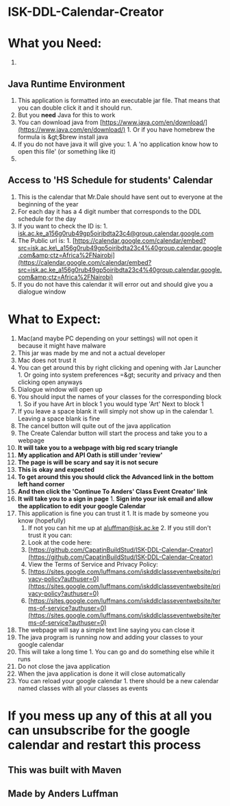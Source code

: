 # ISK-DDL-Calendar-Creator
# What you Need:

1.
## Java Runtime Environment

  1. This application is formatted into an executable jar file. That means that you can double click it and it should run.
  2. But you **need** Java for this to work
  3. You can download java from [https://www.java.com/en/download/](https://www.java.com/en/download/)
    1. Or if you have homebrew the formula is \&gt;$brew install java
  4. If you do not have java it will give you:
    1. A &#39;no application know how to open this file&#39; (or something like it)
2.
## Access to &#39;HS Schedule for students&#39; Calendar

  1. This is the calendar that Mr.Dale should have sent out to everyone at the beginning of the year
  2. For each day it has a 4 digit number that corresponds to the DDL schedule for the day
  3. If you want to check the ID is:
    1. [isk.ac.ke\_a156g0rub49gp5oiribdta23c4@group.calendar.google.com](mailto:isk.ac.ke_a156g0rub49gp5oiribdta23c4@group.calendar.google.com)
  4. The Public url is:
    1. [https://calendar.google.com/calendar/embed?src=isk.ac.ke\_a156g0rub49gp5oiribdta23c4%40group.calendar.google.com&amp;ctz=Africa%2FNairobi](https://calendar.google.com/calendar/embed?src=isk.ac.ke_a156g0rub49gp5oiribdta23c4%40group.calendar.google.com&amp;ctz=Africa%2FNairobi)
  5. If you do not have this calendar it will error out and should give you a dialogue window

# What to Expect:

1. Mac(and maybe PC depending on your settings) will not open it because it might have malware
  1. This jar was made by me and not a actual developer
  2. Mac does not trust it
  3. You can get around this by right clicking and opening with Jar Launcher
    1. Or going into system preferences =\&gt; security and privacy and then clicking open anyways
2. Dialogue window will open up
  1. You should input the names of your classes for the corresponding block
    1. So if you have Art in block 1 you would type &#39;Art&#39; Next to block 1
  2. If you leave a space blank it will simply not show up in the calendar
    1. Leaving a space blank is fine
  3. The cancel button will quite out of the java application
  4. The Create Calendar button will start the process and take you to a webpage
3. **It will take you to a webpage with big red scary triangle**
  1. **My application and API Oath is still under &#39;review&#39;**
  2. **The page is will be scary and say it is not secure**
  3. **This is**  **okay**  **and expected**
  4. **To get around this you should click the Advanced link in the bottom left hand corner**
  5. **And then click the &#39;Continue To Anders&#39; Class Event Creator&#39; link**
  6. **It will take you to a sign in page**
    1. **Sign into your isk email and allow the application to edit your google Calendar**
  7. This application is fine you can trust it
    1. It is made by someone you know (hopefully)
      1. If not you can hit me up at [aluffman@isk.ac.ke](mailto:aluffman@isk.ac.ke)
    2. If you still don&#39;t trust it you can:
      1. Look at the code here:
        1. [https://github.com/CapatinBuildStud/ISK-DDL-Calendar-Creator](https://github.com/CapatinBuildStud/ISK-DDL-Calendar-Creator)
      2. View the Terms of Service and Privacy Policy:
        1. [https://sites.google.com/luffmans.com/iskddlclasseventwebsite/privacy-policy?authuser=0](https://sites.google.com/luffmans.com/iskddlclasseventwebsite/privacy-policy?authuser=0)
        2. [https://sites.google.com/luffmans.com/iskddlclasseventwebsite/terms-of-service?authuser=0](https://sites.google.com/luffmans.com/iskddlclasseventwebsite/terms-of-service?authuser=0)
4. The webpage will say a simple text line saying you can close it
  1. The java program is running now and adding your classes to your google calendar
  2. This will take a long time
    1. You can go and do something else while it runs
  3. Do not close the java application
  4. When the java application is done it will close automatically
  5. You can reload your google calendar
    1. there should be a new calendar named classes with all your classes as events

# If you mess up any of this at all you can unsubscribe for the google calendar and restart this process

## This was built with Maven
## Made by Anders Luffman

